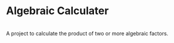 <h1>Algebraic Calculater</h1></br>
A project to calculate the product of two or more algebraic factors.
